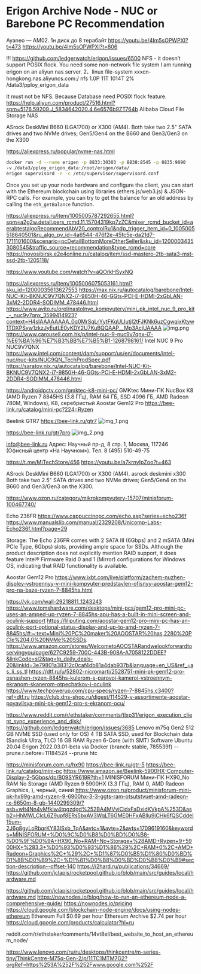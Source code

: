 # Erigon Archive Node - NUC or Barebone PC Recommendation

Ayaneo — AM02.
1н диск до 8 терабайт
https://youtu.be/4Im5sOPWPXI?t=473
https://youtu.be/4Im5sOPWPXI?t=806

!!! https://github.com/ledgerwatch/erigon/issues/6500
NFS - it doesn’t support POSIX flock.
You need some non-network file system
I am running erigon on an aliyun nas server.
2、linux file-system
xxxcn-hongkong.nas.aliyuncs.com:/ nfs 1.0P 11T 1014T 2% /data3/pploy_erigon_data

It must not be NFS. Because Database need POSIX flock feature.
https://help.aliyun.com/product/27516.html?spm=5176.59209.J_5834642020.4.6e6576b9ZT764b
Alibaba Cloud File Storage NAS

ASrock DeskMini B660 (LGA1700) or X300 (AM4).
Both take two 2.5" SATA drives and two NVMe drives; 
Gen5/Gen4 on the B660 and Gen3/Gen3 on the X300

https://aliexpress.ru/popular/nvme-nas.html


```bash
docker run -d --name erigen -p 8833:30303 -p 8838:8545 -p 8835:9090 
-v /data3/pploy_erigon_data:/root/erigon/data/ 
erigon supervisord -n -c /etc/supervisor/supervisord.conf
```

Once you set up your node hardware and configure the client, 
you can start with the Ethereum blockchain using libraries (ethers.js/web3.js) & JSON-RPC calls. 
For example, you can try to get the balance for an old address by calling the `eth_getBalance` function.



https://aliexpress.ru/item/1005005787292655.html?spm=a2g2w.detail.pers_rcmd.11.15704319kp7zZC&mixer_rcmd_bucket_id=aerabtestalgoRecommendAbV20_controlRu1&pdp_trigger_item_id=0_1005005518640501&ru_algo_pv_id=4a6544-476f2e-45fc5e-da21d7-1711101600&scenario=pcDetailBottomMoreOtherSeller&sku_id=12000034353080545&traffic_source=recommendation&type_rcmd=core
https://novosibirsk.e2e4online.ru/catalog/item/ssd-mastero-2tb-sata3-mst-ssd-2tb-1205118/


https://www.youtube.com/watch?v=aQOrkHSyxNQ

https://aliexpress.ru/item/1005006075053161.html?sku_id=12000035613627553
https://max.nix.ru/autocatalog/barebone/Intel-NUC-Kit-BKNUC9V7QNX2-i7-9850H-46-GGts-PCI-E-HDMI-2xGbLAN-3xM2-2DDR4-SODIMM_478446.html
https://www.avito.ru/orel/nastolnye_kompyutery/mini_pk_intel_nuc_9_pro_kit_-_nuc9v7qnx_3599414923?context=H4sIAAAAAAAA_0q0MrSqLrYytFKqULIutjI2tFJKNk6uzCgwqixKtyw1TDXPSyw1zkzJyEutLE0yKDY2U7KuBQQAAP__Mp3AcjUAAAA
![img.png](img.png)
https://www.carousell.com.hk/p/intel-nuc-9-nuc9v7qnx-i7-%E6%BA%96%E7%B3%BB%E7%B5%B1-1268798161/
Intel NUC 9 Pro NUC9V7QNX
https://www.intel.com/content/dam/support/us/en/documents/intel-nuc/nuc-kits/NUC9QN_TechProdSpec.pdf
https://saratov.nix.ru/autocatalog/barebone/Intel-NUC-Kit-BKNUC9V7QNX2-i7-9850H-46-GGts-PCI-E-HDMI-2xGbLAN-3xM2-2DDR4-SODIMM_478446.html

https://androidpctv.com/gmktec-k8-mini-pc/
GMKtec Мини-ПК NucBox K8 (AMD Ryzen 7 8845HS (3.8 ГГц), RAM 64 ГБ, SSD 4096 ГБ, AMD Radeon 780M, Windows), K8, серебристый
Aoostar Gem12 Pro
https://bee-link.ru/catalog/mini-pc?224=Ryzen

Beelink GTR7
https://bee-link.ru/gtr7
![img_1.png](img_1.png)

https://bee-link.ru/gtr7pro
![img_2.png](img_2.png)

info@bee-link.ru
Адрес: Научный пр-д, 8 стр. 1, Москва, 117246  (Офисный центр «На Научном»). Тел. 8 (495) 510-49-75


https://t.me/MiTechStore/456
https://youtu.be/a7krnyIpZoo?t=463

ASrock DeskMini B660 (LGA1700) or X300 (AM4).
asrock deskmini x300
Both take two 2.5" SATA drives and two NVMe drives; Gen5/Gen4 on the B660 and Gen3/Gen3 on the X300.

https://www.ozon.ru/category/mikrokompyutery-15707/minisforum-100467740/


Echo 236FR
https://www.cappuccinopc.com/echo.asp?series=echo236f
https://www.manualslib.com/manual/2329208/Unicomp-Labs-Echo236f.html?page=29

Storage: The Echo 236FR comes with 2 SATA III (6Gbps) and 2 mSATA (Mini PCIe Type, 6Gbps) slots, providing ample space for SSDs. 
Although the product description does not explicitly mention RAID support, 
it does feature Intel® Firmware Raid 0 and 1 (Mirror) configurations for Windows OS, indicating that RAID functionality is available.

Aoostar Gem12 Pro
https://www.ixbt.com/live/platform/zachem-nuzhen-displey-vstroennyy-v-mini-kompyuter-predstavlen-ofisnyy-aoostar-gem12-pro-na-baze-ryzen-7-8845hs.html

https://vk.com/wall-29218811_1243243
https://www.tomshardware.com/desktops/mini-pcs/gem12-pro-mini-pc-uses-an-amped-up-ryzen-7-8845hs-apu-has-a-built-in-mini-screen-and-oculink-support
https://liliputing.com/aoostar-gem12-pro-mini-pc-has-an-oculink-port-optional-status-display-and-up-to-amd-ryzen-7-8845hs/#:~:text=Mini%20PC%20maker%20AOOSTAR%20has,2280%20PCIe%204.0%20NVMe%20SSDs.
https://www.amazon.com/stores/WelcometoAOOSTARandwelookforwardtoservingyou/page/627C9259-700C-443B-908A-A7058122DDEE?&linkCode=sl2&tag=lp_daily_deals-20&linkId=3e79801a38312c0caf4db81a4dab937b&language=en_US&ref_=as_li_ss_tl
https://dtf.ru/u/52802-nicromarti/2528751-mini-pk-gem12-pro-osnashen-ryzen-8845hs-kulerom-s-parovoi-kameroi-vstroennym-ekranom-skanerom-otpechatkov-i-oculink
https://www.techpowerup.com/cpu-specs/ryzen-7-8845hs.c3400?ref=dtf.ru
https://club.dns-shop.ru/digest/114529-v-assortimente-aoostar-poyavilsya-mini-pk-gem12-pro-s-ekranom-ocu/

https://www.reddit.com/r/ethstaker/comments/tlxp31/erigon_execution_client_sync_experience_and_disk/
https://github.com/ledgerwatch/erigon/issues/3685
Lenovo m75q Gen2
512 GB NVME SSD (used only for OS)
4 TB SATA SSD, used for Blockchain data (Sandisk Ultra, TLC)
16 GB RAM
Ryzen 6-Core (with SMT)
Software
Ubuntu 20.04
Erigon 2022.03.01-beta via Docker (branch: stable, 785539f)
--prune.r.before=11184524
--prune htc


https://minisforum.com.ru/hx90
https://bee-link.ru/gtr-5
https://bee-link.ru/catalog/mini-pc
https://www.amazon.ae/Beelink-5900HX-Computer-Display-2-5Gbps/dp/B09SYR619R?th=1
MINISFORUM Мини-ПК HX90_No RAM No Storage (AMD Ryzen 9 5900HX (3.3 ГГц), RAM 0, AMD Radeon Graphics, ), черный, синий
https://www.ozon.ru/product/minisforum-mini-pk-hx99g-amd-ryzen-9-6900hx-3-3-ggts-ram-otsutstvuet-amd-radeon-rx-6650m-8-gb-1440299309/?asb=wIt4Nn4vMfklw4tpgzdgd%252BA4MVyiCidxFaDxidKVkpA%253D&asb2=HhMWLCIcL6Z9upf8ERs5bxAV3WqLT6GME0HFxABllu9jCHk6fQSCddeI15um-2J6g8gyLoRbqrKY83lSxb_TqA&avtc=1&avte=2&avts=1709619160&keywords=MINISFORUM+%D0%9C%D0%B8%D0%BD%D0%B8-%D0%9F%D0%9A+HX90_No+RAM+No+Storage+%28AMD+Ryzen+9+5900HX+%283.3+%D0%93%D0%93%D1%86%29%2C+RAM+0%2C+AMD+Radeon+Graphics%2C+%29%2C+%D1%87%D0%B5%D1%80%D0%BD%D1%8B%D0%B9%2C+%D1%81%D0%B8%D0%BD%D0%B8%D0%B9#section-description--offset-140
https://i2hard.ru/publications/34669/
https://github.com/jclapis/rocketpool.github.io/blob/main/src/guides/local/hardware.md

https://github.com/jclapis/rocketpool.github.io/blob/main/src/guides/local/hardware.md
https://nownodes.io/blog/how-to-run-an-ethereum-node-a-comprehensive-guide/
https://nownodes.io/pricing
https://cloud.google.com/blockchain-node-engine/docs/using-nodes-ethereum
Ethereum	Full	$0.69 per hour
Ethereum	Archive	$2.74 per hour
https://cloud.google.com/products/calculator?hl=ru

reddit.com/r/ethstaker/comments/14vt8el/best_website_to_host_an_ethereum_node/

https://www.lenovo.com/ru/ru/desktops/thinkcentre/m-series-tiny/ThinkCentre-M75q-Gen-2/p/11TC1MTM7G2?orgRef=https%253A%252F%252Fwww.google.com%252F

